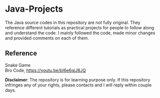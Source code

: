 # Java-Projects
The Java source codes in this repository are not fully original. They reference different tutorials as practical projects for people to follow along and understand the code. I mainly followed the code, made minor changes and provided comments on each of them. 

## Reference 
Snake Game  
Bro Code, https://youtu.be/bI6e6qjJ8JQ

**Disclaimer**: The repository is for learning purpose only. If this repository infringes any of your rights, please contacts and I will reply within couple days. 
